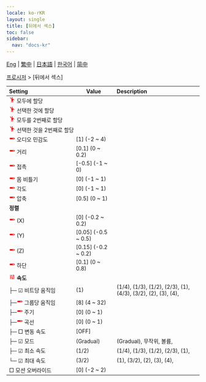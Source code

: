 ```yaml
---
locale: ko-rKR
layout: single
title: [뒤에서 섹스]
toc: false
sidebar:
  nav: "docs-kr"
---
```

[Eng](/dancexr/menu/2025.4/motion/sex_from_behind) | [繁中](/tw/dancexr/menu/2025.4/motion/sex_from_behind) | [日本語](/jp/dancexr/menu/2025.4/motion/sex_from_behind) | [한국어](/kr/dancexr/menu/2025.4/motion/sex_from_behind) | [简中](/zh/dancexr/menu/2025.4/motion/sex_from_behind)

[프로시저](../menu#프로시저) > [뒤에서 섹스]



| Setting | Value | Description |
| :--- | --- | :--- |
|<nobr><img src="/images/icon/ic_motion.png" alt="motion icon"/> 모두에 할당</nobr>|| 
|<nobr><img src="/images/icon/ic_motion.png" alt="motion icon"/> 선택한 것에 할당</nobr>|| 
|<nobr><img src="/images/icon/ic_motion.png" alt="motion icon"/> 모두를 2번째로 할당</nobr>|| 
|<nobr><img src="/images/icon/ic_motion.png" alt="motion icon"/> 선택한 것을 2번째로 할당</nobr>|| 
|<nobr><img src="/images/icon/ic_slider.png" alt="slider icon"/> 오디오 민감도</nobr>| [1] (-2 ~ 4) | 
|<nobr><img src="/images/icon/ic_slider.png" alt="slider icon"/> 거리</nobr>| [0.1] (0 ~ 0.2) | 
|<nobr><img src="/images/icon/ic_slider.png" alt="slider icon"/> 접촉</nobr>| [-0.5] (-1 ~ 0) | 
|<nobr><img src="/images/icon/ic_slider.png" alt="slider icon"/> 몸 비틀기</nobr>| [0] (-1 ~ 1) | 
|<nobr><img src="/images/icon/ic_slider.png" alt="slider icon"/> 각도</nobr>| [0] (-1 ~ 1) | 
|<nobr><img src="/images/icon/ic_slider.png" alt="slider icon"/> 압축</nobr>| [0.5] (0 ~ 1) | 
|<nobr> <b>정렬</b></nobr>|| 
|<nobr><img src="/images/icon/ic_slider.png" alt="slider icon"/> (X)</nobr>| [0] (-0.2 ~ 0.2) | 
|<nobr><img src="/images/icon/ic_slider.png" alt="slider icon"/> (Y)</nobr>| [0.05] (-0.5 ~ 0.5) | 
|<nobr><img src="/images/icon/ic_slider.png" alt="slider icon"/> (Z)</nobr>| [0.15] (-0.2 ~ 0.2) | 
|<nobr><img src="/images/icon/ic_slider.png" alt="slider icon"/> 하단</nobr>| [0.1] (0 ~ 0.8) | 
|<nobr><img src="/images/icon/ic_tune.png" alt="tune icon"/> <b>속도</b></nobr>| | 
|<nobr>├─ ☑ 비트당 움직임</nobr>| (1) | (1/4), (1/3), (1/2), (2/3), (1), (4/3), (3/2), (2), (3), (4), 
|<nobr>├─<img src="/images/icon/ic_slider.png" alt="slider icon"/> 그룹당 움직임</nobr>| [8] (4 ~ 32) | 
|<nobr>├─<img src="/images/icon/ic_slider.png" alt="slider icon"/> 주기</nobr>| [0] (0 ~ 1) | 
|<nobr>├─<img src="/images/icon/ic_slider.png" alt="slider icon"/> 곡선</nobr>| [0] (0 ~ 1) | 
|<nobr>├─ □ 변동 속도</nobr>| [OFF] | 
|<nobr>├─ ☑ 모드</nobr>| (Gradual) | (Gradual), 무작위, 볼륨, 
|<nobr>├─ ☑ 최소 속도</nobr>| (1/2) | (1/4), (1/3), (1/2), (2/3), (1), 
|<nobr>└─ ☑ 최대 속도</nobr>| (3/2) | (1), (3/2), (2), (3), (4), 
|<nobr> □ 모션 오버라이드</nobr>| [0] (-2 ~ 2) | 

